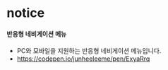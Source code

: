 # notice

#### 반응형 네비게이션 메뉴
- PC와 모바일을 지원하는 반응형 네비게이션 메뉴입니다.
- https://codepen.io/junheeleeme/pen/ExyaRrq
